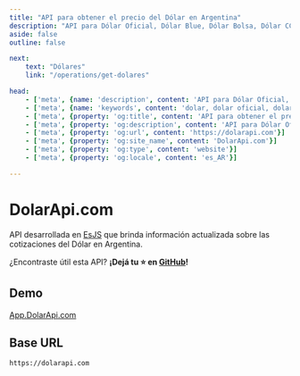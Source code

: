 ```yaml
---
title: "API para obtener el precio del Dólar en Argentina"
description: "API para Dólar Oficial, Dólar Blue, Dólar Bolsa, Dólar CCL, Dólar Solidario, Dólar Mayorista"
aside: false
outline: false

next:
    text: "Dólares"
    link: "/operations/get-dolares"

head:
    - ['meta', {name: 'description', content: 'API para Dólar Oficial, Dólar Blue, Dólar Bolsa, Dólar CCL, Dólar Solidario, Dólar Mayorista'}]
    - ['meta', {name: 'keywords', content: 'dolar, dolar oficial, dolar blue, dolar bolsa, dolar ccl, dolar solidario, dolar mayorista, dolar api, dolar api argentina'}]
    - ['meta', {property: 'og:title', content: 'API para obtener el precio del Dólar en Argentina'}]
    - ['meta', {property: 'og:description', content: 'API para Dólar Oficial, Dólar Blue, Dólar Bolsa, Dólar CCL, Dólar Solidario, Dólar Mayorista'}]
    - ['meta', {property: 'og:url', content: 'https://dolarapi.com'}]
    - ['meta', {property: 'og:site_name', content: 'DolarApi.com'}]
    - ['meta', {property: 'og:type', content: 'website'}]
    - ['meta', {property: 'og:locale', content: 'es_AR'}]

---
```


# DolarApi.com

API desarrollada en [EsJS](https://esjs.dev?ref=dolarapi.com) que brinda información actualizada sobre las cotizaciones del Dólar en Argentina.

¿Encontraste útil esta API? **¡Dejá tu ⭐ en [GitHub](https://github.com/enzonotario/esjs-dolar-api)!**

## Demo

[App.DolarApi.com](https://app.dolarapi.com)

## Base URL

```
https://dolarapi.com
```
